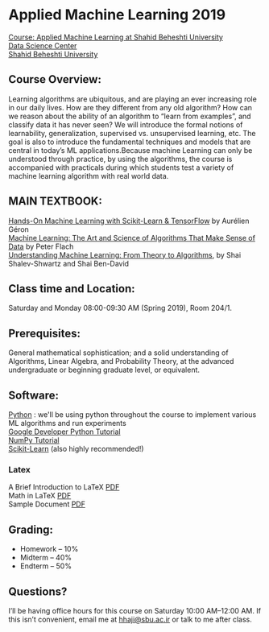 # Applied Machine Learning 2019
[Course: Applied Machine Learning at Shahid Beheshti University](http://facultymembers.sbu.ac.ir/hhaji/machine-learning-2017/) <br>
[Data Science Center](http://ds.sbu.ac.ir)<br> 
[Shahid Beheshti University](http://www.sbu.ac.ir/)

## Course Overview:
Learning algorithms are ubiquitous, and are playing an ever increasing role in our daily lives. How are they different from any old algorithm? How can we reason about the ability of an algorithm to “learn from examples”, and classify data it has never seen? We will introduce the formal notions of learnability, generalization, supervised vs. unsupervised learning, etc. The goal is also to introduce the fundamental techniques and models that are central in today’s ML applications.Because machine Learning can only be understood through practice, by using the algorithms, the course is accompanied with practicals during which students test a variety of machine learning algorithm with real world data.


## MAIN TEXTBOOK:
[Hands-On Machine Learning with Scikit-Learn & TensorFlow](http://shop.oreilly.com/product/0636920052289.do) by  Aurélien Géron <br>
[Machine Learning: The Art and Science of Algorithms That Make Sense of Data](https://www.cs.bris.ac.uk/~flach/mlbook/) by Peter Flach <br>
[Understanding Machine Learning: From Theory to Algorithms](http://www.cs.huji.ac.il/~shais/UnderstandingMachineLearning), by Shai Shalev-Shwartz and Shai Ben-David

## Class time and Location: 
Saturday and Monday 08:00-09:30 AM (Spring 2019), Room 204/1. 

## Prerequisites:
General mathematical sophistication; and a solid understanding of Algorithms, Linear Algebra, and Probability Theory, at the advanced undergraduate or beginning graduate level, or equivalent.

## Software:
[Python](https://www.python.org/) : we'll be using python throughout the course to implement various ML algorithms and run experiments <br>
[Google Developer Python Tutorial](https://developers.google.com/edu/python/)  <br>
[NumPy Tutorial](http://scipy.github.io/old-wiki/pages/Tentative_NumPy_Tutorial) <br>
[Scikit-Learn](http://scikit-learn.org/) (also highly recommended!)  <br>

### Latex
A Brief Introduction to LaTeX [PDF](https://www.seas.upenn.edu/~cis519/spring2018/assets/resources/latex/latex.pdf)  <br>
Math in LaTeX [PDF](https://www.seas.upenn.edu/~cis519/spring2018/assets/resources/latex/math.pdf) <br>
Sample Document [PDF](https://www.seas.upenn.edu/~cis519/spring2018/assets/resources/latex/sample.pdf) <br>

## Grading:
* Homework – 10%
* Midterm – 40%
* Endterm – 50%

## Questions?
I’ll be having office hours for this course on Saturday 10:00 AM–12:00 AM. If this isn’t convenient, email me at hhaji@sbu.ac.ir or talk to me after class.

